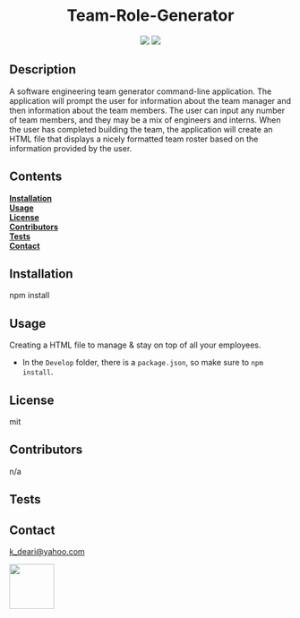 
<h1 align="center">Team-Role-Generator</h1>

<p align="center" margin="35px">
  <a>
    <img src="https://img.shields.io/badge/Author%3A-Kenan%20Deari-blue"/></>
  <a>
  <a>
  <img src="https://img.shields.io/badge/Release%20Version%20-1.0-orange"/></>
  <a>
  </p>

## Description

 A software engineering team generator command-line application. The application will prompt the user for information about the team manager and then information about the team members. The user can input any number of team members, and they may be a mix of engineers and interns. When the user has completed building the team, the application will create an HTML file that displays a nicely formatted team roster based on the information provided by the user.

## Contents<br>
**[Installation](#Installation)**<br>
**[Usage](#Usage)**<br>
**[License](#License)**</br>
**[Contributors](#Contributors)**<br>
**[Tests](#Tests)**<br>
**[Contact](#Contact)**<br>


## **Installation**<br>
npm install 



## **Usage**<br>
Creating a HTML file to manage & stay on top of all your employees. 
* In the `Develop` folder, there is a `package.json`, so make sure to `npm install`.


## **License**<br>
mit


## **Contributors**<br>
n/a


## **Tests**<br>



## **Contact**<br>
k_deari@yahoo.com<br>


<img src="https://avatars3.githubusercontent.com/u/61893505?v=4" class="profile" align="left" height="80"/>
